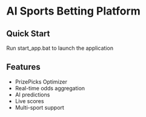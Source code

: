 # AI Sports Betting Platform

## Quick Start
Run start_app.bat to launch the application

## Features
- PrizePicks Optimizer
- Real-time odds aggregation
- AI predictions
- Live scores
- Multi-sport support
